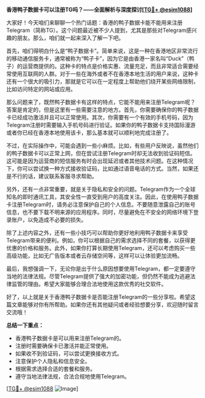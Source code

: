 **香港鸭子数据卡可以注册TG吗？——全面解析与深度探讨[[TG💪+ @esim1088](https://t.me/s/esim1088)]**

大家好！今天咱们来聊聊一个热门话题：香港的鸭子数据卡能不能用来注册Telegram（简称TG）。这个问题最近被不少人提到，尤其是那些对Telegram感兴趣的朋友。那么，咱们就一起来深入了解一下吧。

首先，咱们得明白什么是“鸭子数据卡”。简单来说，这是一种在香港地区非常流行的移动通信服务卡，通常被称为“鸭子卡”，因为它是由香港一家名叫“Duck”（鸭子）的运营商提供的。这种卡的特点是价格实惠、流量充足，而且非常适合需要经常使用互联网的人群。对于一些在海外或者不在香港本地生活的用户来说，这种卡还有一个很大的吸引力，那就是它可以在一定程度上帮助他们绕开某些网络限制，比如访问特定的网站或应用。

那么问题来了，既然鸭子数据卡有这样的特点，它能不能用来注册Telegram呢？答案是肯定的，但是这里有一些需要注意的地方。首先，你需要确保你的鸭子数据卡已经成功激活并且可以正常使用。其次，你需要有一个有效的手机号码，因为Telegram注册时需要输入手机号码进行验证。如果你的鸭子数据卡支持国际漫游或者你已经在香港本地使用该卡，那么基本就可以顺利地完成注册了。

不过，在实际操作中，可能会遇到一些小麻烦。比如，有些用户反映说，虽然他们的鸭子数据卡可以正常上网，但在尝试注册Telegram时却无法收到验证码短信。这可能是因为运营商的短信服务有时会出现延迟或者其他技术问题。在这种情况下，你可以尝试换一种方式接收验证码，比如通过语音电话的方式。当然，如果还是不行的话，建议联系客服寻求帮助。

另外，还有一点非常重要，就是关于隐私和安全的问题。Telegram作为一个全球知名的即时通讯工具，其安全性一直受到用户的高度关注。因此，在使用鸭子数据卡注册Telegram时，请务必注意保护自己的个人信息。不要随意泄露自己的账号信息，也不要下载不明来源的应用程序。同时，尽量避免在不安全的网络环境下登录账户，以免造成不必要的损失。

除了上述内容之外，还有一些小技巧可以帮助你更好地利用鸭子数据卡来享受Telegram带来的便利。例如，你可以根据自己的需求选择不同的套餐，以获得更优惠的价格和服务。此外，如果你打算长期使用Telegram，还可以考虑购买一些高级功能，比如无广告版本或者云存储空间等，这样可以让体验更加流畅。

最后，我想强调一下，无论你是出于什么原因想要使用Telegram，都一定要遵守当地的法律法规。尽管Telegram提供了强大的加密功能，但仍然不能成为逃避法律监管的理由。希望大家能够合理合法地使用这款优秀的社交软件。

好了，以上就是关于香港鸭子数据卡是否能注册Telegram的一些分享啦。希望这篇文章能够对你有所帮助。如果你还有其他疑问或者经验想要分享，欢迎随时留言交流哦！

**总结一下重点：**
- 香港鸭子数据卡是可以用来注册Telegram的。
- 注册时需要确保卡已激活并能正常使用。
- 如果收不到验证码，可以尝试更换接收方式。
- 注意保护个人隐私和信息安全。
- 根据需求选择合适的套餐和服务。
- 遵守当地法律法规，合法合规地使用Telegram。

[[TG💪+ @esim1088](https://t.me/s/esim1088) ![Image](https://i.postimg.cc/4NQfJmqS/Snipaste-2025-05-13-00-14-12.png)]